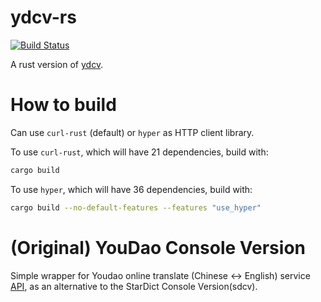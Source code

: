 # ydcv-rs

[![Build Status](https://travis-ci.org/farseerfc/ydcv-rs.svg)](https://travis-ci.org/farseerfc/ydcv-rs)

A rust version of [ydcv](https://github.com/felixonmars/ydcv/).

# How to build

Can use `curl-rust` (default) or `hyper` as HTTP client library.

To use `curl-rust`, which will have 21 dependencies, build with:
```bash
cargo build
```

To use `hyper`, which will have 36 dependencies, build with:
```bash
cargo build --no-default-features --features "use_hyper"
```

# (Original) YouDao Console Version

Simple wrapper for Youdao online translate (Chinese <-> English) service [API](http://fanyi.youdao.com/openapi?path=data-mode), as an alternative to the StarDict Console Version(sdcv).